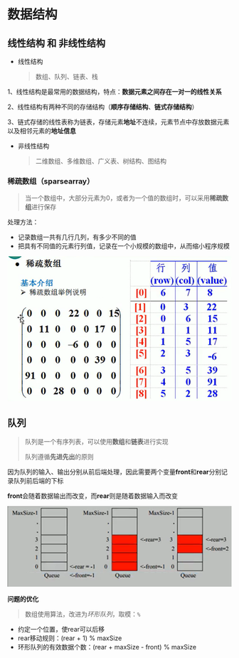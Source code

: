 # 数据结构



## 线性结构 和 非线性结构

- 线性结构

  > 数组、队列、链表、栈

​	1、线性结构是最常用的数据结构，特点：**数据元素之间存在一对一的线性关系**

​	2、线性结构有两种不同的存储结构（**顺序存储结构**、**链式存储结构**）

​	3、链式存储的线性表称为链表，存储元素**地址**不连续，元素节点中存放数据元素以及相邻元素的**地址信息**

- 非线性结构

  > 二维数组、多维数组、广义表、树结构、图结构



### 稀疏数组（sparsearray）

> 当一个数组中，大部分元素为0，或者为一个值的数组时，可以采用**稀疏数组**进行保存

处理方法：

- 记录数组一共有几行几列，有多少不同的值
- 把具有不同值的元素行列值，记录在一个小规模的数组中，从而缩小程序规模

![image-20230903174922686](imgs/image-20230903174922686.png)



## 队列

> 队列是一个有序列表，可以使用**数组**和**链表**进行实现
>
> 队列遵循**先进先出**的原则



因为队列的输入、输出分别从前后端处理，因此需要两个变量**front**和**rear**分别记录队列前后端的下标

**front**会随着数据输出而改变，而**rear**则是随着数据输入而改变

![image-20230904183829358](imgs/image-20230904183829358.png)



**问题的优化**

> 数组使用算法，改进为*环形队列*，取模：`%`

- 约定一个位置，使rear可以后移
- rear移动规则：(rear + 1) % maxSize
- 环形队列的有效数据个数：(rear + maxSize - front) % maxSize

